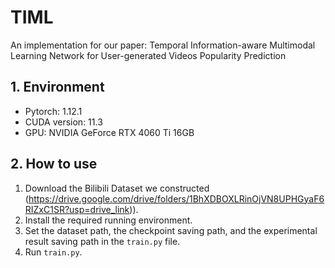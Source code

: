 # TIML
An implementation for our paper: Temporal Information-aware Multimodal Learning Network for User-generated Videos Popularity Prediction

## 1. Environment
- Pytorch: 1.12.1
- CUDA version: 11.3
- GPU: NVIDIA GeForce RTX 4060 Ti 16GB

## 2. How to use
1. Download the Bilibili Dataset we constructed (https://drive.google.com/drive/folders/1BhXDBOXLRinOjVN8UPHGyaF6RIZxC1SR?usp=drive_link)).
2. Install the required running environment.
3. Set the dataset path, the checkpoint saving path, and the experimental result saving path in the `train.py` file.
4. Run `train.py`.
